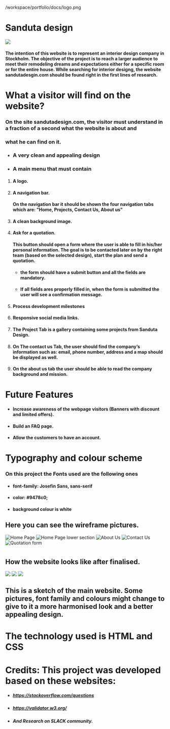 /workspace/portfolio/docs/logo.png
# **Sanduta design**
![](./logo.png)

#### The intention of this website is to represent an interior design company in Stockholm. The objective of the project is to reach a larger audience to meet their remodeling dreams and expectations either for a specific room or for the entire house. While searching for interior designg,  the website sandutadesgin.com should be found right in the first lines of research.

# **What a visitor will find on the website?**

### On the site sandutadesign.com, the visitor must understand in a fraction of a second what the website is about and 
### what he can find on it.
* ### A very clean and appealing design
* ### A main menu that must contain
1. #### A logo.
2. #### A navigation bar.
    #### On the navigation bar it should be shown the four navigation tabs which are: "Home, Projects, Contact Us, About us"
3. #### A clean background image.
4. #### Ask for a quotation.
    #### This button should open a form where the user is able to fill in his/her personal information. The goal is to be contacted later on by the right team (based on the selected design), start the plan and send a quotation.
    * #### the form should have a submit button and all the fields are mandatory.
    * #### If all fields ares properly filled in, when the form is submitted the user will see a  confirmation message.
5. #### Process development milestones
6. #### Responsive social media links.
7. #### The Project Tab is a gallery containing some projects from Sanduta Design.
8. #### On The contact us Tab, the user should find the company’s information such as: email, phone number, address and a map should be displayed as well.
9. #### On the about us tab the user should be able to read the company background and mission.
# 
# **Future Features** 
* ####  Increase awareness of the webpage visitors (Banners with discount and limited offers).
* #### Build an FAQ page.
* #### Allow the customers to have an account.
#
# **Typography and colour scheme**
### On this project the Fonts used are the following ones
* #### font-family: Josefin Sans, sans-serif
* #### color: #9478c0;
* #### background colour is white
## Here you can see the wireframe pictures.  

![Home Page](main-wireframe.png)
![Home Page lower section](main-wireframe_two.png)
![About Us](about-us.png)
![Contact Us](contact-us.png)
![Quotation form](form.png)
#
#
## How the website looks like after finalised.
![](final_main.png)
![](final_main_twp.png)
![](final_submit_message.png)


## This is a sketch of the main website. Some pictures, font family and colours might change to give to it a more harmonised look and a better appealing design.
# The technology used is  HTML and CSS
# Credits: This project was developed based on these websites:
* ##### https://stackoverflow.com/questions
* ##### https://validator.w3.org/
* ##### And Research on SLACK community.